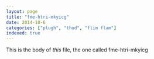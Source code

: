 ```yaml
---
layout: page
title: "fme-htri-mkyicg"
date: 2014-10-6
categories: ["plugh", "thud", "flim flam"]
indexed: true
---
```

This is the body of _this_ file, the one called fme-htri-mkyicg
